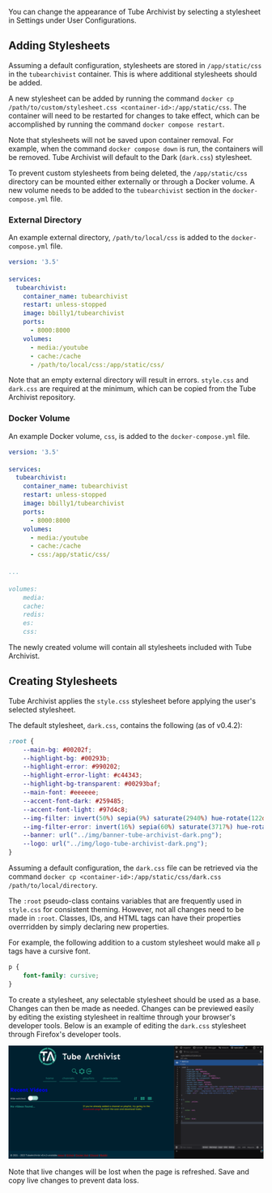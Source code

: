 You can change the appearance of Tube Archivist by selecting a stylesheet in Settings under User Configurations.

## Adding Stylesheets

Assuming a default configuration, stylesheets are stored in `/app/static/css` in the `tubearchivist` container. This is where additional stylesheets should be added.

A new stylesheet can be added by running the command `docker cp /path/to/custom/stylesheet.css <container-id>:/app/static/css`. The container will need to be restarted for changes to take effect, which can be accomplished by running the command `docker compose restart`.

Note that stylesheets will not be saved upon container removal. For example, when the command `docker compose down` is run, the containers will be removed. Tube Archivist will default to the Dark (`dark.css`) stylesheet.

To prevent custom stylesheets from being deleted, the `/app/static/css` directory can be mounted either externally or through a Docker volume. A new volume needs to be added to the `tubearchivist` section in the `docker-compose.yml` file.

### External Directory

An example external directory, `/path/to/local/css` is added to the `docker-compose.yml` file.

```yaml
version: '3.5'

services:
  tubearchivist:
    container_name: tubearchivist
    restart: unless-stopped
    image: bbilly1/tubearchivist
    ports:
      - 8000:8000
    volumes:
      - media:/youtube
      - cache:/cache
      - /path/to/local/css:/app/static/css/
```

Note that an empty external directory will result in errors. `style.css` and `dark.css` are required at the minimum, which can be copied from the Tube Archivist repository.

### Docker Volume

An example Docker volume, `css`, is added to the `docker-compose.yml` file.

```yaml
version: '3.5'

services:
  tubearchivist:
    container_name: tubearchivist
    restart: unless-stopped
    image: bbilly1/tubearchivist
    ports:
      - 8000:8000
    volumes:
      - media:/youtube
      - cache:/cache
      - css:/app/static/css/

...

volumes:
    media:
    cache:
    redis:
    es:
    css:
```

The newly created volume will contain all stylesheets included with Tube Archivist.

## Creating Stylesheets

Tube Archivist applies the `style.css` stylesheet before applying the user's selected stylesheet.

The default stylesheet, `dark.css`, contains the following (as of v0.4.2):

```css
:root {
    --main-bg: #00202f;
    --highlight-bg: #00293b;
    --highlight-error: #990202;
    --highlight-error-light: #c44343;
    --highlight-bg-transparent: #00293baf;
    --main-font: #eeeeee;
    --accent-font-dark: #259485;
    --accent-font-light: #97d4c8;
    --img-filter: invert(50%) sepia(9%) saturate(2940%) hue-rotate(122deg) brightness(94%) contrast(90%);
    --img-filter-error: invert(16%) sepia(60%) saturate(3717%) hue-rotate(349deg) brightness(86%) contrast(120%);
    --banner: url("../img/banner-tube-archivist-dark.png");
    --logo: url("../img/logo-tube-archivist-dark.png");
}
```

Assuming a default configuration, the `dark.css` file can be retrieved via the command `docker cp <container-id>:/app/static/css/dark.css /path/to/local/directory`.

The `:root` pseudo-class contains variables that are frequently used in `style.css` for consistent theming. However, not all changes need to be made in `:root`. Classes, IDs, and HTML tags can have their properties overrridden by simply declaring new properties.

For example, the following addition to a custom stylesheet would make all `p` tags have a cursive font.

```css
p {
    font-family: cursive;
}
```

To create a stylesheet, any selectable stylesheet should be used as a base. Changes can then be made as needed. Changes can be previewed easily by editing the existing stylesheet in realtime through your browser's developer tools. Below is an example of editing the `dark.css` stylesheet through Firefox's developer tools.

![TubeArchivist](../assets/stylesheets_example.png)

Note that live changes will be lost when the page is refreshed. Save and copy live changes to prevent data loss.